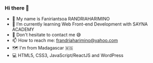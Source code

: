 ### Hi there 👋

- 🙋 My name is Faniriantsoa RANDRIAHARIMINO 
- 🌱 I’m currently learning Web Front-end Development with SAYNA ACADEMY
- 💬 Don't hesitate to contact me 😅
- 📫 How to reach me: frandriaharimino@yahoo.com
- 🗺️ I'm from Madagascar 🇲🇬
- 💻 HTML5, CSS3, JavaScript/ReactJS and WordPress

